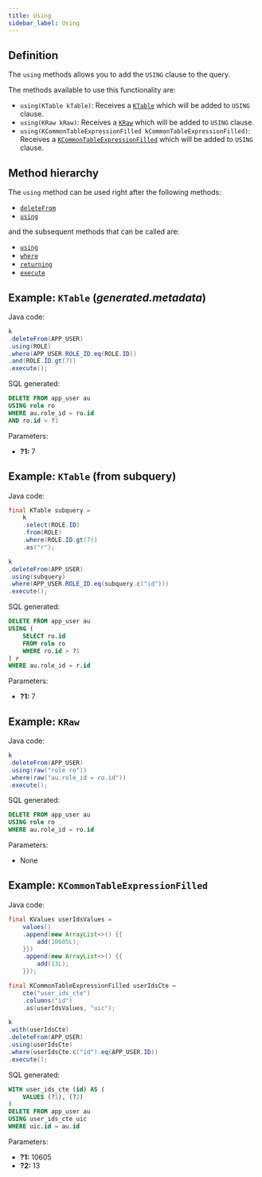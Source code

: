 ```yaml
---
title: Using
sidebar_label: Using
---
```


## Definition

The `using` methods allows you to add the `USING` clause to the query.

The methods available to use this functionality are:

- `using(KTable kTable)`: Receives a [`KTable`](/docs/delete-statement/delete-from/introduction#ktable-types) which will be added to `USING` clause.
- `using(KRaw kRaw)`: Receives a [`KRaw`](/docs/select-statement/select/introduction#7-kraw) which will be added to `USING` clause.
- `using(KCommonTableExpressionFilled kCommonTableExpressionFilled)`: Receives a [`KCommonTableExpressionFilled`](/docs/delete-statement/with/introduction) which will be added to `USING` clause.

## Method hierarchy

The `using` method can be used right after the following methods:

- [`deleteFrom`](/docs/delete-statement/delete-from/)
- [`using`](/docs/delete-statement/using/)

and the subsequent methods that can be called are:

- [`using`](/docs/delete-statement/using/)
- [`where`](/docs/delete-statement/where/)
- [`returning`](/docs/delete-statement/returning)
- [`execute`](/docs/select-statement/select/)

## Example: `KTable` (_generated.metadata_)

Java code:

```java
k
.deleteFrom(APP_USER)
.using(ROLE)
.where(APP_USER.ROLE_ID.eq(ROLE.ID))
.and(ROLE.ID.gt(7))
.execute();
```

SQL generated:

```sql
DELETE FROM app_user au
USING role ro
WHERE au.role_id = ro.id
AND ro.id > ?1
```

Parameters:

- **?1:** 7

## Example: `KTable` (from subquery)

Java code:

```java
final KTable subquery =
    k
    .select(ROLE.ID)
    .from(ROLE)
    .where(ROLE.ID.gt(7))
    .as("r");

k
.deleteFrom(APP_USER)
.using(subquery)
.where(APP_USER.ROLE_ID.eq(subquery.c("id")))
.execute();
```

SQL generated:

```sql
DELETE FROM app_user au
USING (
    SELECT ro.id
    FROM role ro
    WHERE ro.id > ?1
) r
WHERE au.role_id = r.id
```

Parameters:

- **?1:** 7

## Example: `KRaw`

Java code:

```java
k
.deleteFrom(APP_USER)
.using(raw("role ro"))
.where(raw("au.role_id = ro.id"))
.execute();
```

SQL generated:

```sql
DELETE FROM app_user au
USING role ro
WHERE au.role_id = ro.id
```

Parameters:

- None

## Example: `KCommonTableExpressionFilled`

Java code:

```java
final KValues userIdsValues =
    values()
    .append(new ArrayList<>() {{
        add(10605L);
    }})
    .append(new ArrayList<>() {{
        add(13L);
    }});

final KCommonTableExpressionFilled userIdsCte =
    cte("user_ids_cte")
    .columns("id")
    .as(userIdsValues, "uic");

k
.with(userIdsCte)
.deleteFrom(APP_USER)
.using(userIdsCte)
.where(userIdsCte.c("id").eq(APP_USER.ID))
.execute();
```

SQL generated:

```sql
WITH user_ids_cte (id) AS (
    VALUES (?1), (?2)
) 
DELETE FROM app_user au
USING user_ids_cte uic
WHERE uic.id = au.id
```

Parameters:

- **?1:** 10605
- **?2:** 13